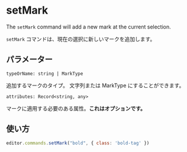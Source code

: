 # setMark

The `setMark` command will add a new mark at the current selection.

`setMark` コマンドは、現在の選択に新しいマークを追加します。

## パラメーター

`typeOrName: string | MarkType`

<!-- The type of a mark to add. Can be a string or a MarkType. -->

追加するマークのタイプ。 文字列または MarkType にすることができます。

`attributes: Record<string, any>`

<!-- The attributes that should be applied to the mark. **This is optional.** -->

マークに適用する必要のある属性。**これはオプションです。**

## 使い方

```js
editor.commands.setMark("bold", { class: 'bold-tag' })
```
